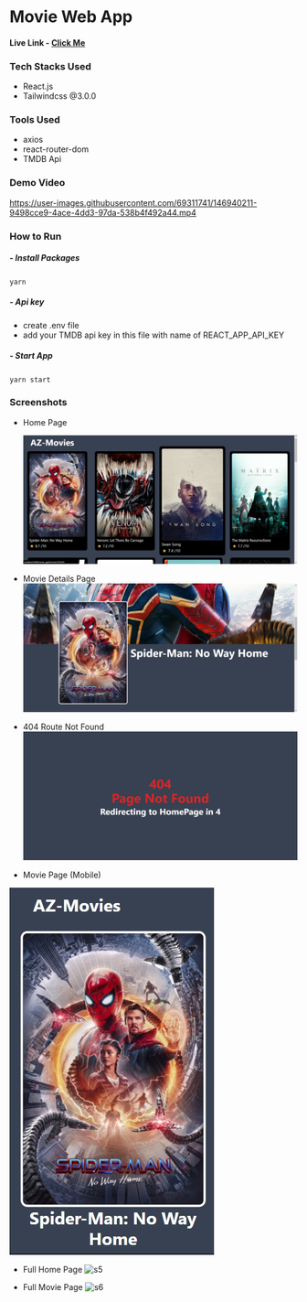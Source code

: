 # Movie Web App

#### Live Link - [Click Me](https://harshsinghs1058.github.io/movie_app/#/)

### Tech Stacks Used

- React.js
- Tailwindcss @3.0.0

### Tools Used

- axios
- react-router-dom
- TMDB Api

### Demo Video

https://user-images.githubusercontent.com/69311741/146940211-9498cce9-4ace-4dd3-97da-538b4f492a44.mp4

### How to Run

##### - Install Packages

`yarn`

##### - Api key

- create .env file
- add your TMDB api key in this file with name of REACT_APP_API_KEY

##### - Start App

`yarn start`

### Screenshots

- Home Page

  ![s1](demos/s1.jpg)

- Movie Details Page
  ![s2](demos/s2.jpg)

- 404 Route Not Found
  ![s4](demos/S4.jpg)

- Movie Page (Mobile)

![s3](demos/s3.jpg)

- Full Home Page
  ![s5](demos/s5.jpg)

- Full Movie Page
  ![s6](demos/s6.jpg)
